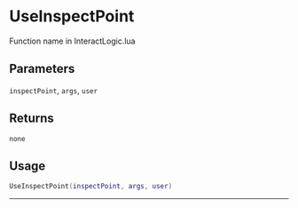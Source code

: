 # UseInspectPoint
Function name in InteractLogic.lua
## Parameters
`inspectPoint`, `args`, `user`
## Returns
`none`
## Usage
```lua
UseInspectPoint(inspectPoint, args, user)
```
---
